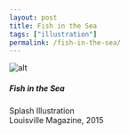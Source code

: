 ```yaml
---
layout: post
title: Fish in the Sea
tags: ["illustration"]
permalink: /fish-in-the-sea/
---
```


![alt](http://danaamundsen.site44.com/images/portfolio/magazine/fish.png "title")

##### Fish in the Sea

Splash Illustration  
Louisville Magazine, 2015
